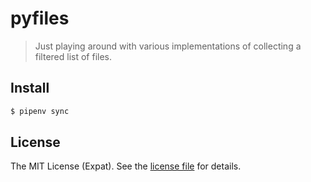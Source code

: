 pyfiles
=======
> Just playing around with various implementations of collecting a filtered
> list of files.

Install
-------
```sh
$ pipenv sync
```

License
-------
The MIT License (Expat). See the [license file](LICENSE) for details.
